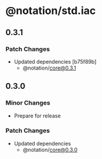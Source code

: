 # @notation/std.iac

## 0.3.1

### Patch Changes

- Updated dependencies [b75f89b]
  - @notation/core@0.3.1

## 0.3.0

### Minor Changes

- Prepare for release

### Patch Changes

- Updated dependencies
  - @notation/core@0.3.0
